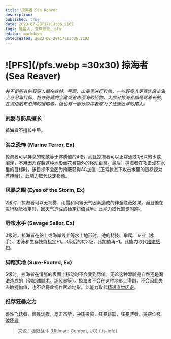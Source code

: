 ```yaml
---
title: 掠海者 Sea Reaver
description: 
published: true
date: 2023-07-28T17:13:06.210Z
tags: 野蛮人, 变体职业, pfs
editor: markdown
dateCreated: 2023-07-28T17:13:06.210Z
---
```


# ![PFS](/pfs.webp =30x30) 掠海者 (Sea Reaver)
*并不是所有的野蛮人都在森林、平原、山岳里进行狩猎，一些野蛮人更喜欢袭击海上与沿海目标，抢夺秘藏的宝藏或追击深海的怪物。大部分掠海者都是驾着长船，在海边散布恐怖的侵略者，但也有一部分掠海者成为了征服远洋的猎人。*
 
### 武器与防具擅长
掠海者不擅长中甲。

### 海之恐怖 (Marine Terror, Ex)
掠海者可以屏息的轮数等于体质值的4倍。而且掠海者可以正常通过1尺深的水或沼泽，不用因为穿越这种地形而花费额外的移动距离。最后，掠海者在攻击浸在水里的目标时，该目标不会因为掩蔽获得AC加值（正常状态下攻击水里的目标视为有掩蔽）。此能力取代[快速移动](/野蛮人#快速移动-fast-movement-ex)。

### 风暴之眼 (Eyes of the Storm, Ex)
2级时，掠海者可以无视雾、雨雪和风等天气因素造成的非全隐蔽效果。而且他在进行察觉检定时，因天气造成的检定罚值减半。此能力取代[直觉闪避](/野蛮人#直觉闪避-uncanny-dodge-ex)。

### 野蛮水手 (Savage Sailor, Ex)
3级时，掠海者在船上或海岸线上等水上地形时，他的特技、攀爬、专业（水手）、游泳和生存技能检定+1。3级后的每3级，此加值再+1。此能力取代[陷阱感知](/野蛮人#陷阱感知-trap-sense-ex)。

### 脚踏实地 (Sure-Footed, Ex)
5级时，掠海者在滑腻的表面上移动时不会受到罚值，无论这种滑腻是自然还是魔法造成的（例如[油腻术](/法术列表/油腻术_Grease)，[冰风暴](/法术列表/冰风暴_Ice_storm)等）。掠海者不会在这种地形上滑倒，不会因此失去敏捷加值，也不会将此视作困难地形。此能力取代[精通直觉闪避](/野蛮人#精通直觉闪避-improved-uncanny-dodge-ex)。

### 推荐狂暴之力
[兽性飞跃者](/狂暴之力/兽性飞跃者)，[兽性泳者](/狂暴之力/兽性泳者)，[反击态势](/狂暴之力/反击态势)，[冲锋投掷](/狂暴之力/冲锋投掷)，[狂暴跳跃](/狂暴之力/狂暴跳跃)，[狂暴游者](/狂暴之力/狂暴游者)，[轮摆位移](/狂暴之力/轮摆位移)，[破坏者](/野蛮人/变体职业/破坏者)。

> 来源：极限战斗 (Ultimate Combat, UC)
{.is-info}

